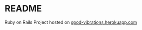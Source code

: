 # README
Ruby on Rails Project hosted on [good-vibrations.herokuapp.com](https://good-vibrations.herokuapp.com/)
